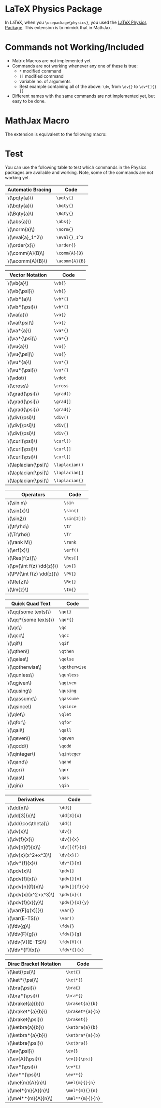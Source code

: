 # LaTeX Physics Package

In LaTeX, when you `\usepackage{physics}`, you used the [LaTeX Physics Package](http://www.ctan.org/pkg/physics).
This extension is to mimick that in MathJax.

# Commands not Working/Included

- Matrix Macros are not implemented yet
- Commands are not working whenever any one of these is true:
	- `*` modified command
	- `[]` modified command
	- variable no. of arguments
	- Best example containing all of the above: `\dv`, from `\dv{}` to `\dv*[]{}{}`
- Different names with the same commands are not implemented yet, but easy to be done.

# MathJax Macro

The extension is equivalent to the following macro:

<script type="text/x-mathjax-config">
MathJax.Hub.Config({
  TeX: {
    Macros: {
pqty: ["{\( #1 \)}",1],
bqty: ["{\[ #1 \]}",1],
Bqty: ["{\\{ #1 \\}}",1],
abs: ["{\\vert #1 \\vert}",1],
norm: ["{\\vert\\vert #1 \\vert\\vert}",1],
eval: ["{#1 \\vert}",1],
order: ["{\\mathcal{O} \( #1 \)}",1],
comm: ["{\[ #1 , #2 \]}",2],
acomm: ["{\\{ #1 , #2 \\}}",2],
vb: ["{\\boldsymbol{ #1 }}",1],
va: ["{\\vec{\\boldsymbol{ #1 }}}",1],
vu: ["{{\\boldsymbol{\\hat{ #1 }}}}",1],
vdot: ["{\\boldsymbol\\cdot}"],
cross: ["{\\boldsymbol\\times}"],
grad: ["{\\boldsymbol\\nabla}"],
div: ["{\\grad\\vdot}"],
curl: ["{\\grad\\cross}"],
laplacian: ["{\\nabla^2}"],
tr: ["{\\text{tr }}"],
Tr: ["{\\text{Tr }}"],
rank: ["{\\text{rank }}"],
erf: ["{\\text{erf }}"],
Res: ["{\\text{Res}}"],
pv: ["{\\mathcal{P}}"],
PV: ["{\\text{P.V.}}"],
Re: ["{\\text{Re} \\{ #1 \\}}",1],
Im: ["{\\text{Im} \\{ #1 \\}}",1],
qq: ["{\\quad\\text{ #1 }\\quad}",1],
qc: ["{\\text{,}\\quad}"],
qcc: ["{\\quad\\text{c.c.}\\quad}"],
qif: ["{\\quad\\text{if}\\quad}"],
qthen: ["{\\quad\\text{then}\\quad}"],
qelse: ["{\\quad\\text{else}\\quad}"],
qotherwise: ["{\\quad\\text{otherwise}\\quad}"],
qunless: ["{\\quad\\text{unless}\\quad}"],
qgiven: ["{\\quad\\text{given}\\quad}"],
qusing: ["{\\quad\\text{using}\\quad}"],
qassume: ["{\\quad\\text{assume}\\quad}"],
qsince: ["{\\quad\\text{since}\\quad}"],
qlet: ["{\\quad\\text{let}\\quad}"],
qfor: ["{\\quad\\text{for}\\quad}"],
qall: ["{\\quad\\text{all}\\quad}"],
qeven: ["{\\quad\\text{even}\\quad}"],
qodd: ["{\\quad\\text{odd}\\quad}"],
qinteger: ["{\\quad\\text{integer}\\quad}"],
qand: ["{\\quad\\text{and}\\quad}"],
qor: ["{\\quad\\text{or}\\quad}"],
qas: ["{\\quad\\text{as}\\quad}"],
qin: ["{\\quad\\text{in}\\quad}"],
dd: ["{\\text{d}}"],
dv: ["{\\frac{\\text{d}{ #1 }}{\\text{d}{ #2 }}}",2],
pdv: ["{\\frac{\\partial{ #1 }}{\\partial{ #2 }}}",2],
var: ["{\\delta}"],
fdv: ["{\\frac{\\delta{ #1 }}{\\delta{ #2 }}}",2],
ket: ["{\\vert { #1 } \\rangle}",1],
bra: ["{\\langle { #1} \\vert}",1],
braket: ["{\\langle {#1} \\vert { #2} \\rangle}",2],
ketbra: ["{\\vert { #1 } \\rangle\\langle { #2} \\vert}",2],
ev: ["{\\langle {#1 } \\rangle}",1],
mel: ["{\\langle{ #1 }\\vert{ #2 }\\vert{#3}\\rangle}",3]
    }
  }
});
</script>
<script type="text/javascript"
                    src="http://cdn.mathjax.org/mathjax/latest/MathJax.js?config=TeX-AMS_HTML">
                    </script>  

# Test

You can use the following table to test which commands in the Physics packages are available and working. Note, some of the commands are not working yet.

|Automatic Bracing|Code|
|---|---|
|\\(\pqty{a}\\)|`\pqty{}`|
|\\(\bqty{a}\\)|`\bqty{}`|
|\\(\Bqty{a}\\)|`\Bqty{}`|
|\\(\abs{a}\\)|`\abs{}`|
|\\(\norm{a}\\)|`\norm{}`|
|\\(\eval{a}_1^2\\)|`\eval{}_1^2`|
|\\(\order{x}\\)|`\order{}`|
|\\(\comm{A}{B}\\)|`\comm{A}{B}`|
|\\(\acomm{A}{B}\\)|`\acomm{A}{B}`|

|Vector Notation|Code|
|---|---|
|\\(\vb{a}\\)|`\vb{}`|
|\\(\vb{\psi}\\)|`\vb{}`|
|\\(\vb*{a}\\)|`\vb*{}`|
|\\(\vb*{\psi}\\)|`\vb*{}`|
|\\(\va{a}\\)|`\va{}`|
|\\(\va{\psi}\\)|`\va{}`|
|\\(\va*{a}\\)|`\va*{}`|
|\\(\va*{\psi}\\)|`\va*{}`|
|\\(\vu{a}\\)|`\vu{}`|
|\\(\vu{\psi}\\)|`\vu{}`|
|\\(\vu*{a}\\)|`\vu*{}`|
|\\(\vu*{\psi}\\)|`\vu*{}`|
|\\(\vdot\\)|`\vdot`|
|\\(\cross\\)|`\cross`|
|\\(\grad(\psi)\\)|`\grad()`|
|\\(\grad[\psi]\\)|`\grad[]`|
|\\(\grad{\psi}\\)|`\grad{}`|
|\\(\div(\psi)\\)|`\div()`|
|\\(\div[\psi]\\)|`\div[]`|
|\\(\div{\psi}\\)|`\div{}`|
|\\(\curl(\psi)\\)|`\curl()`|
|\\(\curl[\psi]\\)|`\curl[]`|
|\\(\curl{\psi}\\)|`\curl{}`|
|\\(\laplacian(\psi)\\)|`\laplacian()`|
|\\(\laplacian[\psi]\\)|`\laplacian[]`|
|\\(\laplacian{\psi}\\)|`\laplacian{}`|

|Operators|Code|
|---|---|
|\\(\sin x\\)|`\sin `|
|\\(\sin(x)\\)|`\sin()`|
|\\(\sin[2](x)\\)|`\sin[2]()`|
|\\(\tr\rho\\)|`\tr`|
|\\(\Tr\rho\\)|`\Tr`|
|\\(\rank M\\)|`\rank `|
|\\(\erf(x)\\)|`\erf()`|
|\\(\Res[f(z)]\\)|`\Res[]`|
|\\(\pv{\int f(z) \dd{z}}\\)|`\pv{}`|
|\\(\PV{\int f(z) \dd{z}}\\)|`\PV{}`|
|\\(\Re{z}\\)|`\Re{}`|
|\\(\Im{z}\\)|`\Im{}`|

|Quick Quad Text|Code|
|---|---|
|\\(\qq{some texts}\\)|`\qq{}`|
|\\(\qq*{some texts}\\)|`\qq*{}`|
|\\(\qc\\)|`\qc`|
|\\(\qcc\\)|`\qcc`|
|\\(\qif\\)|`\qif`|
|\\(\qthen\\)|`\qthen`|
|\\(\qelse\\)|`\qelse`|
|\\(\qotherwise\\)|`\qotherwise`|
|\\(\qunless\\)|`\qunless`|
|\\(\qgiven\\)|`\qgiven`|
|\\(\qusing\\)|`\qusing`|
|\\(\qassume\\)|`\qassume`|
|\\(\qsince\\)|`\qsince`|
|\\(\qlet\\)|`\qlet`|
|\\(\qfor\\)|`\qfor`|
|\\(\qall\\)|`\qall`|
|\\(\qeven\\)|`\qeven`|
|\\(\qodd\\)|`\qodd`|
|\\(\qinteger\\)|`\qinteger`|
|\\(\qand\\)|`\qand`|
|\\(\qor\\)|`\qor`|
|\\(\qas\\)|`\qas`|
|\\(\qin\\)|`\qin`|

|Derivatives|Code|
|---|---|
|\\(\dd{x}\\)|`\dd{}`|
|\\(\dd[3]{x}\\)|`\dd[3]{x}`|
|\\(\dd(\cos\theta)\\)|`\dd()`|
|\\(\dv{x}\\)|`\dv{}`|
|\\(\dv{f}{x}\\)|`\dv{}{x}`|
|\\(\dv[n]{f}{x}\\)|`\dv[]{f}{x}`|
|\\(\dv{x}(x^2+x^3)\\)|`\dv{x}()`|
|\\(\dv*{f}{x}\\)|`\dv*{}{x}`|
|\\(\pdv{x}\\)|`\pdv{}`|
|\\(\pdv{f}{x}\\)|`\pdv{}{x}`|
|\\(\pdv[n]{f}{x}\\)|`\pdv[]{f}{x}`|
|\\(\pdv{x}(x^2+x^3)\\)|`\pdv{x}()`|
|\\(\pdv{f}{x}{y}\\)|`\pdv{}{x}{y}`|
|\\(\var{F[g(x)]}\\)|`\var{}`|
|\\(\var(E-TS)\\)|`\var()`|
|\\(\fdv{g}\\)|`\fdv{}`|
|\\(\fdv{F}{g}\\)|`\fdv{}{g}`|
|\\(\fdv{V}(E-TS)\\)|`\fdv{V}()`|
|\\(\fdv*{F}{x}\\)|`\fdv*{}{x}`|

|Dirac Bracket Notation|Code|
|---|---|
|\\(\ket{\psi}\\)|`\ket{}`|
|\\(\ket*{\psi}\\)|`\ket*{}`|
|\\(\bra{\psi}\\)|`\bra{}`|
|\\(\bra*{\psi}\\)|`\bra*{}`|
|\\(\braket{a}{b}\\)|`\braket{a}{b}`|
|\\(\braket*{a}{b}\\)|`\braket*{a}{b}`|
|\\(\braket{\psi}\\)|`\braket{}`|
|\\(\ketbra{a}{b}\\)|`\ketbra{a}{b}`|
|\\(\ketbra*{a}{b}\\)|`\ketbra*{a}{b}`|
|\\(\ketbra{\psi}\\)|`\ketbra{}`|
|\\(\ev{\psi}\\)|`\ev{}`|
|\\(\ev{A}{\psi}\\)|`\ev{}{\psi}`|
|\\(\ev*{\psi}\\)|`\ev*{}`|
|\\(\ev**{\psi}\\)|`\ev**{}`|
|\\(\mel{m}{A}{n}\\)|`\mel{m}{}{n}`|
|\\(\mel*{m}{A}{n}\\)|`\mel*{m}{}{n}`|
|\\(\mel**{m}{A}{n}\\)|`\mel**{m}{}{n}`|
